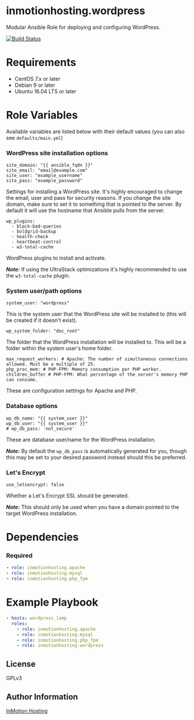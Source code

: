 inmotionhosting.wordpress
=========

Modular Ansible Role for deploying and configuring WordPress.

[![Build Status](https://travis-ci.org/inmotionhosting/ansible-role-wordpress.png?branch=master)](https://travis-ci.org/inmotionhosting/ansible-role-wordpress)

# Requirements

* CentOS 7.x or later
* Debian 9 or later
* Ubuntu 16.04 LTS or later

# Role Variables

Available variables are listed below with their default values (you can also see `defaults/main.yml`)

### WordPress site installation options

```
site_domain: "{{ ansible_fqdn }}"
site_email: "email@example.com"
site_user: "example_username"
site_pass: "example_password"
```

Settings for installing a WordPress site. It's highly encouraged to change the email, user and pass for security reasons. If you change the site domain, make sure to set it to something that is pointed to the server. By default it will use the hostname that Ansible pulls from the server.

```
wp_plugins:
  - block-bad-queries
  - boldgrid-backup
  - health-check
  - heartbeat-control
  - w3-total-cache
```

WordPress plugins to install and activate.

___Note:___ If using the UltraStack optimizations it's highly recommended to use the `w3-total-cache` plugin.

### System user/path options

```
system_user: "wordpress"
```
This is the system user that the WordPress site will be installed to (this will be created if it doesn't exist).

```
wp_system_folder: "doc_root"
```

The folder that the WordPress installation will be installed to. This will be a folder within the system user's home folder.

```
max_request_workers: # Apache: The number of simultaneous connections allowed. Must be a multiple of 25.
php_proc_mem: # PHP-FPM: Memory consumption per PHP worker.
children_buffer # PHP-FPM: What percentage of the server's memory PHP can consume.
```

These are configuration settings for Apache and PHP.

### Database options

```
wp_db_name: "{{ system_user }}"
wp_db_user: "{{ system_user }}"
# wp_db_pass: 'not_secure'
```

These are database user/name for the WordPress installation.

___Note:___ By default the `wp_db_pass` is automatically generated for you, though this may be set to your desired password instead should this be preferred.

### Let's Encrypt

```
use_letsencrypt: false
```

Whether a Let's Encrypt SSL should be generated.

___Note:___ This should only be used when you have a domain pointed to the target WordPress installation.


# Dependencies

### Required

```yaml
- role: inmotionhosting.apache
- role: inmotionhosting.mysql
- role: inmotionhosting.php_fpm
```

# Example Playbook

```yaml
- hosts: wordpress_lamp
  roles:
    - role: inmotionhosting.apache
    - role: inmotionhosting.mysql
    - role: inmotionhosting.php_fpm
    - role: inmotionhosting.wordpress
```

License
-------

GPLv3

Author Information
------------------

[InMotion Hosting](https://inmotionhosting.com)
